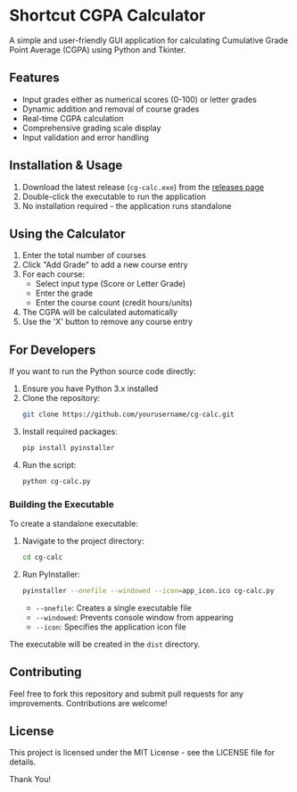 # Shortcut CGPA Calculator

A simple and user-friendly GUI application for calculating Cumulative Grade Point Average (CGPA) using Python and Tkinter.

## Features

- Input grades either as numerical scores (0-100) or letter grades
- Dynamic addition and removal of course grades
- Real-time CGPA calculation
- Comprehensive grading scale display
- Input validation and error handling

## Installation & Usage

1. Download the latest release (`cg-calc.exe`) from the [releases page](https://github.com/ahshafin2315/cg-calc/releases/tag/v0.1.1)
2. Double-click the executable to run the application
3. No installation required - the application runs standalone

## Using the Calculator

1. Enter the total number of courses
2. Click "Add Grade" to add a new course entry
3. For each course:
   - Select input type (Score or Letter Grade)
   - Enter the grade
   - Enter the course count (credit hours/units)
4. The CGPA will be calculated automatically
5. Use the 'X' button to remove any course entry

## For Developers

If you want to run the Python source code directly:

1. Ensure you have Python 3.x installed
2. Clone the repository:
   ```bash
   git clone https://github.com/yourusername/cg-calc.git
   ```
3. Install required packages:
   ```bash
   pip install pyinstaller
   ```
4. Run the script:
   ```bash
   python cg-calc.py
   ```

### Building the Executable

To create a standalone executable:

1. Navigate to the project directory:
   ```bash
   cd cg-calc
   ```
2. Run PyInstaller:
   ```bash
   pyinstaller --onefile --windowed --icon=app_icon.ico cg-calc.py
   ```
   - `--onefile`: Creates a single executable file
   - `--windowed`: Prevents console window from appearing
   - `--icon`: Specifies the application icon file

The executable will be created in the `dist` directory.

## Contributing

Feel free to fork this repository and submit pull requests for any improvements.
Contributions are welcome!

## License

This project is licensed under the MIT License - see the LICENSE file for details.


Thank You!
